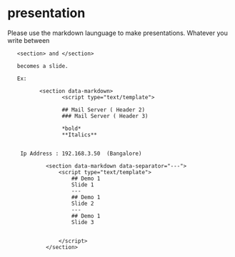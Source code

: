 # presentation

Please use the markdown launguage to make presentations. Whatever you write between 

       <section> and </section> 
       
       becomes a slide.

       Ex:

              <section data-markdown>
                     <script type="text/template">

                     ## Mail Server ( Header 2)
                     ### Mail Server ( Header 3)

                     *bold*
                     **Italics**


        Ip Address : 192.168.3.50  (Bangalore)

 </script>
 </section>
 
 
                <section data-markdown data-separator="---">
                    <script type="text/template">
                        ## Demo 1
                        Slide 1
                        ---
                        ## Demo 1
                        Slide 2
                        ---
                        ## Demo 1
                        Slide 3
                      
                      
                    </script>
                </section>

